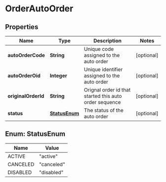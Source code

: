 
# OrderAutoOrder

## Properties
Name | Type | Description | Notes
------------ | ------------- | ------------- | -------------
**autoOrderCode** | **String** | Unique code assigned to the auto order |  [optional]
**autoOrderOid** | **Integer** | Unique identifier assigned to the auto order |  [optional]
**originalOrderId** | **String** | Orignal order id that started this auto order sequence |  [optional]
**status** | [**StatusEnum**](#StatusEnum) | The status of the auto order |  [optional]


<a name="StatusEnum"></a>
## Enum: StatusEnum
Name | Value
---- | -----
ACTIVE | &quot;active&quot;
CANCELED | &quot;canceled&quot;
DISABLED | &quot;disabled&quot;



